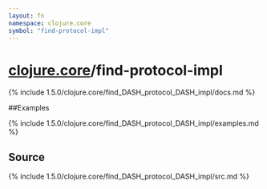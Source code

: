 ```yaml
---
layout: fn
namespace: clojure.core
symbol: "find-protocol-impl"
---
```


# [clojure.core](../)/find-protocol-impl

{% include 1.5.0/clojure.core/find_DASH_protocol_DASH_impl/docs.md %}

##Examples

{% include 1.5.0/clojure.core/find_DASH_protocol_DASH_impl/examples.md %}
## Source
{% include 1.5.0/clojure.core/find_DASH_protocol_DASH_impl/src.md %}


